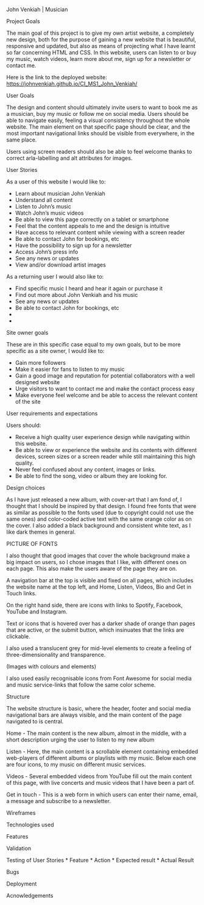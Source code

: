 John Venkiah | Musician

Project Goals

The main goal of this project is to give my own artist website, a completely new design, both for the purpose of gaining a new website that is beautiful, responsive and updated, but also as means of projecting what I have learnt so far concerning HTML and CSS. In this website, users can listen to or buy my music, watch videos, learn more about me, sign up for a newsletter or contact me.

Here is the link to the deployed website: https://johnvenkiah.github.io/CI_MS1_John_Venkiah/

User Goals

The design and content should ultimately invite users to want to book me as a musician, buy my music or follow me on social media. Users should be able to navigate easily, feeling a visual consistency throughout the whole website. The main element on that specific page should be clear, and the most important navigational links should be visible from everywhere, in the same place.

Users using screen readers should also be able to feel welcome thanks to correct arla-labelling and alt attributes for images.

User Stories

As a user of this website I would like to:

* Learn about musician John Venkiah
* Understand all content
* Listen to John’s music
* Watch John’s music videos
* Be able to view this page correctly on a tablet or smartphone
* Feel that the content appeals to me and the design is intuitive
* Have access to relevant content while viewing with a screen reader
* Be able to contact John for bookings, etc
* Have the possibility to sign up for a newsletter
* Access John’s press info
* See any news or updates
* View and/or download artist images

As a returning user I would also like to:

* Find specific music I heard and hear it again or purchase it
* Find out more about John Venkiah and his music
* See any news or updates
* Be able to contact John for bookings, etc
* 
* 
Site owner goals

These are in this specific case equal to my own goals, but to be more specific as a site owner, I would like to:

* Gain more followers
* Make it easier for fans to listen to my music
* Gain a good image and reputation for potential collaborators with a well designed website
* Urge visitors to want to contact me and make the contact process easy
* Make everyone feel welcome and be able to access the relevant content of the site

User requirements and expectations

Users should:

* Receive a high quality user experience design while navigating within this website.
* Be able to view or experience the website and its contents with different devices, screen sizes or a screen reader while still maintaining this high quality.
* Never feel confused about any content, images or links.
* Be able to find the song, video or album they are looking for.

Design choices

As I have just released a new album, with cover-art that I am fond of, I thought that I should be inspired by that design. I found free fonts that were as similar as possible to the fonts used (due to copyright could not use the same ones) and color-coded active text with the same orange color as on the cover. I also added a black background and consistent white text, as I like dark themes in general.

PICTURE OF FONTS

I also thought that good images that cover the whole background make a big impact on users, so I chose images that I like, with different ones on each page. This also make the users aware of the page they are on.

A navigation bar at the top is visible and fixed on all pages, which includes the website name at the top left, and Home, Listen, Videos, Bio and Get in Touch links.

On the right hand side, there are icons with links to Spotify, Facebook, YouTube and Instagram.

Text or icons that is hovered over has a darker shade of orange than pages that are active, or the submit button, which insinuates that the links are clickable.

I also used a translucent grey for mid-level elements to create a feeling of three-dimensionality and transparence.

(Images with colours and elements)

I also used easily recognisable icons from Font Awesome for social media and music service-links that follow the same color scheme.

Structure

The website structure is basic, where the header, footer and social media navigational bars are always visible, and the main content of the page navigated to is central.

Home - The main content is the new album, almost in the middle, with a short description urging the user to listen to my new album

Listen - Here, the main content is a scrollable element containing embedded web-players of different albums or playlists with my music. Below each one are four icons, to my music on different music services.

Videos - Several embedded videos from YouTube fill out the main content of this page, with live concerts and music videos that I have been a part of.

Get in touch - This is a web form in which users can enter their name, email, a message and subscribe to a newsletter.

Wireframes

Technologies used

Features

Validation

Testing of User Stories
    * Feature
    * Action
    * Expected result
    * Actual Result

Bugs

Deployment

Acnowledgements